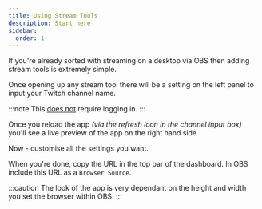 ```yaml
---
title: Using Stream Tools
description: Start here
sidebar:
  order: 1
---
```


If you're already sorted with streaming on a desktop via OBS then adding stream tools is extremely simple.

Once opening up any stream tool there will be a setting on the left panel to input your Twitch channel name.

:::note
This <ins>does not</ins> require logging in.
:::

Once you reload the app _(via the refresh icon in the channel input box)_ you'll see a live preview of the app on the right hand side.

Now - customise all the settings you want.

When you're done, copy the URL in the top bar of the dashboard. In OBS include this URL as a `Browser Source`.

:::caution
The look of the app is very dependant on the height and width you set the browser within OBS.
:::
